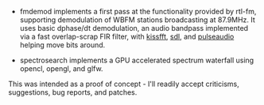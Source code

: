 * fmdemod implements a first pass at the functionality provided by rtl-fm, supporting demodulation of WBFM stations broadcasting at 87.9MHz. It uses basic dphase/dt demodulation, an audio bandpass implemented via a fast overlap-scrap FIR filter, with [kissfft](https://github.com/itdaniher/rust-kissfft), [sdl](https://github.com/brson/rust-sdl), and [pulseaudio](https://github.com/itdaniher/rust-pulse-simple) helping move bits around.

* spectrosearch implements a GPU accelerated spectrum waterfall using opencl, opengl, and glfw.

This was intended as a proof of concept - I'll readily accept criticisms, suggestions, bug reports, and patches.
